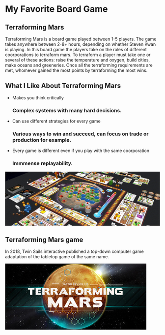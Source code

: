 # My Favorite Board Game

## Terraforming Mars

Terraforming Mars is a board game played between 1-5 players. The game takes anywhere between 2-8+ hours, depending on whether Steven Kwan is playing. In this board game the players take on the roles of different coorporations to terraform mars. To terraform a player must take one or several of these actions: raise the temperature and oxygen, build cities, make oceans and greeneries. Once all the terraforming requirements are met, whomever gained the most points by terraforming the most wins.

## What I Like About Terraforming Mars 
- Makes you think critically
  ### Complex systems with many hard decisions.
- Can use different strategies for every game
  ### Various ways to win and succeed, can focus on trade or production for example.
- Every game is different even if you play with the same coorporation
  ### Immmense replayability.

![TM Board game](TMboardgame.png)

## Terraforming Mars game
In 2018, Twin Sails interactive published a top-down computer game adaptation of the tabletop game of the same name.

![TM video game](header.jpg)
